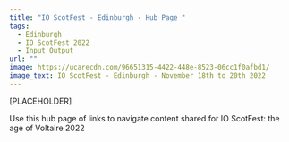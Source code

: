 ```yaml
---
title: "IO ScotFest - Edinburgh - Hub Page "
tags:
  - Edinburgh
  - IO ScotFest 2022
  - Input Output
url: ""
image: https://ucarecdn.com/96651315-4422-448e-8523-06cc1f0afbd1/
image_text: IO ScotFest - Edinburgh - November 18th to 20th 2022
---
```


\[PLACEHOLDER\]

Use this hub page of links to navigate content shared for IO ScotFest: the age of Voltaire 2022
